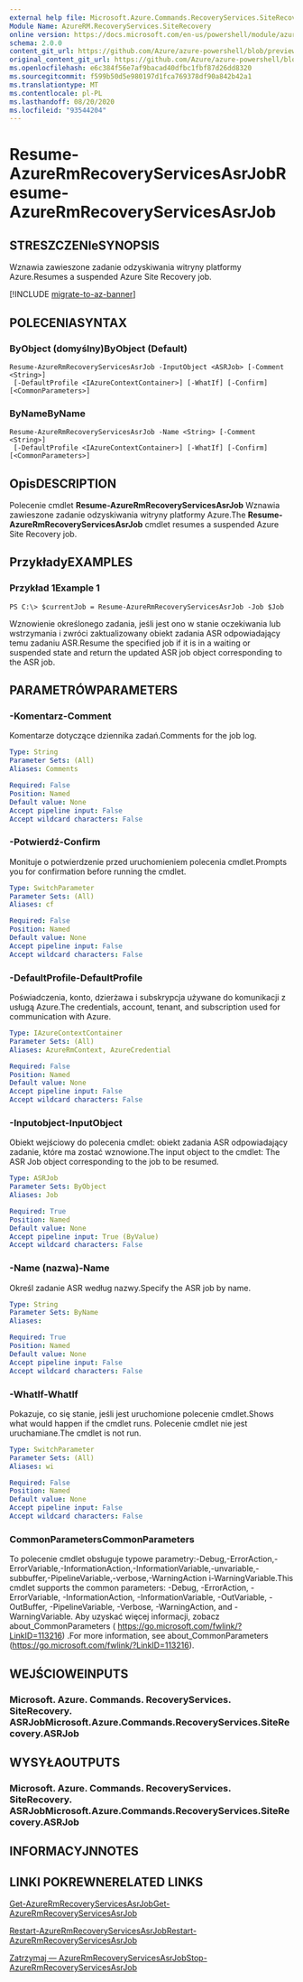 ```yaml
---
external help file: Microsoft.Azure.Commands.RecoveryServices.SiteRecovery.dll-Help.xml
Module Name: AzureRM.RecoveryServices.SiteRecovery
online version: https://docs.microsoft.com/en-us/powershell/module/azurerm.recoveryservices.siterecovery/resume-azurermrecoveryservicesasrjob
schema: 2.0.0
content_git_url: https://github.com/Azure/azure-powershell/blob/preview/src/ResourceManager/RecoveryServices.SiteRecovery/Commands.RecoveryServices.SiteRecovery/help/Resume-AzureRmRecoveryServicesAsrJob.md
original_content_git_url: https://github.com/Azure/azure-powershell/blob/preview/src/ResourceManager/RecoveryServices.SiteRecovery/Commands.RecoveryServices.SiteRecovery/help/Resume-AzureRmRecoveryServicesAsrJob.md
ms.openlocfilehash: e6c384f56e7af9bacad40dfbc1fbf87d26dd8320
ms.sourcegitcommit: f599b50d5e980197d1fca769378df90a842b42a1
ms.translationtype: MT
ms.contentlocale: pl-PL
ms.lasthandoff: 08/20/2020
ms.locfileid: "93544204"
---
```

# <span data-ttu-id="feee4-101">Resume-AzureRmRecoveryServicesAsrJob</span><span class="sxs-lookup"><span data-stu-id="feee4-101">Resume-AzureRmRecoveryServicesAsrJob</span></span>

## <span data-ttu-id="feee4-102">STRESZCZENIe</span><span class="sxs-lookup"><span data-stu-id="feee4-102">SYNOPSIS</span></span>
<span data-ttu-id="feee4-103">Wznawia zawieszone zadanie odzyskiwania witryny platformy Azure.</span><span class="sxs-lookup"><span data-stu-id="feee4-103">Resumes a suspended Azure Site Recovery job.</span></span>

[!INCLUDE [migrate-to-az-banner](../../includes/migrate-to-az-banner.md)]

## <span data-ttu-id="feee4-104">POLECENIA</span><span class="sxs-lookup"><span data-stu-id="feee4-104">SYNTAX</span></span>

### <span data-ttu-id="feee4-105">ByObject (domyślny)</span><span class="sxs-lookup"><span data-stu-id="feee4-105">ByObject (Default)</span></span>
```
Resume-AzureRmRecoveryServicesAsrJob -InputObject <ASRJob> [-Comment <String>]
 [-DefaultProfile <IAzureContextContainer>] [-WhatIf] [-Confirm] [<CommonParameters>]
```

### <span data-ttu-id="feee4-106">ByName</span><span class="sxs-lookup"><span data-stu-id="feee4-106">ByName</span></span>
```
Resume-AzureRmRecoveryServicesAsrJob -Name <String> [-Comment <String>]
 [-DefaultProfile <IAzureContextContainer>] [-WhatIf] [-Confirm] [<CommonParameters>]
```

## <span data-ttu-id="feee4-107">Opis</span><span class="sxs-lookup"><span data-stu-id="feee4-107">DESCRIPTION</span></span>
<span data-ttu-id="feee4-108">Polecenie cmdlet **Resume-AzureRmRecoveryServicesAsrJob** Wznawia zawieszone zadanie odzyskiwania witryny platformy Azure.</span><span class="sxs-lookup"><span data-stu-id="feee4-108">The **Resume-AzureRmRecoveryServicesAsrJob** cmdlet resumes a suspended Azure Site Recovery job.</span></span>

## <span data-ttu-id="feee4-109">Przykłady</span><span class="sxs-lookup"><span data-stu-id="feee4-109">EXAMPLES</span></span>

### <span data-ttu-id="feee4-110">Przykład 1</span><span class="sxs-lookup"><span data-stu-id="feee4-110">Example 1</span></span>
```
PS C:\> $currentJob = Resume-AzureRmRecoveryServicesAsrJob -Job $Job
```

<span data-ttu-id="feee4-111">Wznowienie określonego zadania, jeśli jest ono w stanie oczekiwania lub wstrzymania i zwróci zaktualizowany obiekt zadania ASR odpowiadający temu zadaniu ASR.</span><span class="sxs-lookup"><span data-stu-id="feee4-111">Resume the specified job if it is in a waiting or suspended state and return the updated ASR job object corresponding to the ASR job.</span></span>

## <span data-ttu-id="feee4-112">PARAMETRÓW</span><span class="sxs-lookup"><span data-stu-id="feee4-112">PARAMETERS</span></span>

### <span data-ttu-id="feee4-113">-Komentarz</span><span class="sxs-lookup"><span data-stu-id="feee4-113">-Comment</span></span>
<span data-ttu-id="feee4-114">Komentarze dotyczące dziennika zadań.</span><span class="sxs-lookup"><span data-stu-id="feee4-114">Comments for the job log.</span></span>

```yaml
Type: String
Parameter Sets: (All)
Aliases: Comments

Required: False
Position: Named
Default value: None
Accept pipeline input: False
Accept wildcard characters: False
```

### <span data-ttu-id="feee4-115">-Potwierdź</span><span class="sxs-lookup"><span data-stu-id="feee4-115">-Confirm</span></span>
<span data-ttu-id="feee4-116">Monituje o potwierdzenie przed uruchomieniem polecenia cmdlet.</span><span class="sxs-lookup"><span data-stu-id="feee4-116">Prompts you for confirmation before running the cmdlet.</span></span>

```yaml
Type: SwitchParameter
Parameter Sets: (All)
Aliases: cf

Required: False
Position: Named
Default value: None
Accept pipeline input: False
Accept wildcard characters: False
```

### <span data-ttu-id="feee4-117">-DefaultProfile</span><span class="sxs-lookup"><span data-stu-id="feee4-117">-DefaultProfile</span></span>
<span data-ttu-id="feee4-118">Poświadczenia, konto, dzierżawa i subskrypcja używane do komunikacji z usługą Azure.</span><span class="sxs-lookup"><span data-stu-id="feee4-118">The credentials, account, tenant, and subscription used for communication with Azure.</span></span>
```yaml
Type: IAzureContextContainer
Parameter Sets: (All)
Aliases: AzureRmContext, AzureCredential

Required: False
Position: Named
Default value: None
Accept pipeline input: False
Accept wildcard characters: False
```

### <span data-ttu-id="feee4-119">-Inputobject</span><span class="sxs-lookup"><span data-stu-id="feee4-119">-InputObject</span></span>
<span data-ttu-id="feee4-120">Obiekt wejściowy do polecenia cmdlet: obiekt zadania ASR odpowiadający zadanie, które ma zostać wznowione.</span><span class="sxs-lookup"><span data-stu-id="feee4-120">The input object to the cmdlet: The ASR Job object corresponding to the job to be resumed.</span></span>

```yaml
Type: ASRJob
Parameter Sets: ByObject
Aliases: Job

Required: True
Position: Named
Default value: None
Accept pipeline input: True (ByValue)
Accept wildcard characters: False
```

### <span data-ttu-id="feee4-121">-Name (nazwa)</span><span class="sxs-lookup"><span data-stu-id="feee4-121">-Name</span></span>
<span data-ttu-id="feee4-122">Określ zadanie ASR według nazwy.</span><span class="sxs-lookup"><span data-stu-id="feee4-122">Specify the ASR job by name.</span></span>

```yaml
Type: String
Parameter Sets: ByName
Aliases:

Required: True
Position: Named
Default value: None
Accept pipeline input: False
Accept wildcard characters: False
```

### <span data-ttu-id="feee4-123">-WhatIf</span><span class="sxs-lookup"><span data-stu-id="feee4-123">-WhatIf</span></span>
<span data-ttu-id="feee4-124">Pokazuje, co się stanie, jeśli jest uruchomione polecenie cmdlet.</span><span class="sxs-lookup"><span data-stu-id="feee4-124">Shows what would happen if the cmdlet runs.</span></span> <span data-ttu-id="feee4-125">Polecenie cmdlet nie jest uruchamiane.</span><span class="sxs-lookup"><span data-stu-id="feee4-125">The cmdlet is not run.</span></span>

```yaml
Type: SwitchParameter
Parameter Sets: (All)
Aliases: wi

Required: False
Position: Named
Default value: None
Accept pipeline input: False
Accept wildcard characters: False
```

### <span data-ttu-id="feee4-126">CommonParameters</span><span class="sxs-lookup"><span data-stu-id="feee4-126">CommonParameters</span></span>
<span data-ttu-id="feee4-127">To polecenie cmdlet obsługuje typowe parametry:-Debug,-ErrorAction,-ErrorVariable,-InformationAction,-InformationVariable,-unvariable,-subbuffer,-PipelineVariable,-verbose,-WarningAction i-WarningVariable.</span><span class="sxs-lookup"><span data-stu-id="feee4-127">This cmdlet supports the common parameters: -Debug, -ErrorAction, -ErrorVariable, -InformationAction, -InformationVariable, -OutVariable, -OutBuffer, -PipelineVariable, -Verbose, -WarningAction, and -WarningVariable.</span></span> <span data-ttu-id="feee4-128">Aby uzyskać więcej informacji, zobacz about_CommonParameters ( https://go.microsoft.com/fwlink/?LinkID=113216) .</span><span class="sxs-lookup"><span data-stu-id="feee4-128">For more information, see about_CommonParameters (https://go.microsoft.com/fwlink/?LinkID=113216).</span></span>

## <span data-ttu-id="feee4-129">WEJŚCIOWE</span><span class="sxs-lookup"><span data-stu-id="feee4-129">INPUTS</span></span>

### <span data-ttu-id="feee4-130">Microsoft. Azure. Commands. RecoveryServices. SiteRecovery. ASRJob</span><span class="sxs-lookup"><span data-stu-id="feee4-130">Microsoft.Azure.Commands.RecoveryServices.SiteRecovery.ASRJob</span></span>

## <span data-ttu-id="feee4-131">WYSYŁA</span><span class="sxs-lookup"><span data-stu-id="feee4-131">OUTPUTS</span></span>

### <span data-ttu-id="feee4-132">Microsoft. Azure. Commands. RecoveryServices. SiteRecovery. ASRJob</span><span class="sxs-lookup"><span data-stu-id="feee4-132">Microsoft.Azure.Commands.RecoveryServices.SiteRecovery.ASRJob</span></span>

## <span data-ttu-id="feee4-133">INFORMACYJN</span><span class="sxs-lookup"><span data-stu-id="feee4-133">NOTES</span></span>

## <span data-ttu-id="feee4-134">LINKI POKREWNE</span><span class="sxs-lookup"><span data-stu-id="feee4-134">RELATED LINKS</span></span>

[<span data-ttu-id="feee4-135">Get-AzureRmRecoveryServicesAsrJob</span><span class="sxs-lookup"><span data-stu-id="feee4-135">Get-AzureRmRecoveryServicesAsrJob</span></span>](./Get-AzureRmRecoveryServicesAsrJob.md)

[<span data-ttu-id="feee4-136">Restart-AzureRmRecoveryServicesAsrJob</span><span class="sxs-lookup"><span data-stu-id="feee4-136">Restart-AzureRmRecoveryServicesAsrJob</span></span>](./Restart-AzureRmRecoveryServicesAsrJob.md)

[<span data-ttu-id="feee4-137">Zatrzymaj — AzureRmRecoveryServicesAsrJob</span><span class="sxs-lookup"><span data-stu-id="feee4-137">Stop-AzureRmRecoveryServicesAsrJob</span></span>](./Stop-AzureRmRecoveryServicesAsrJob.md)
